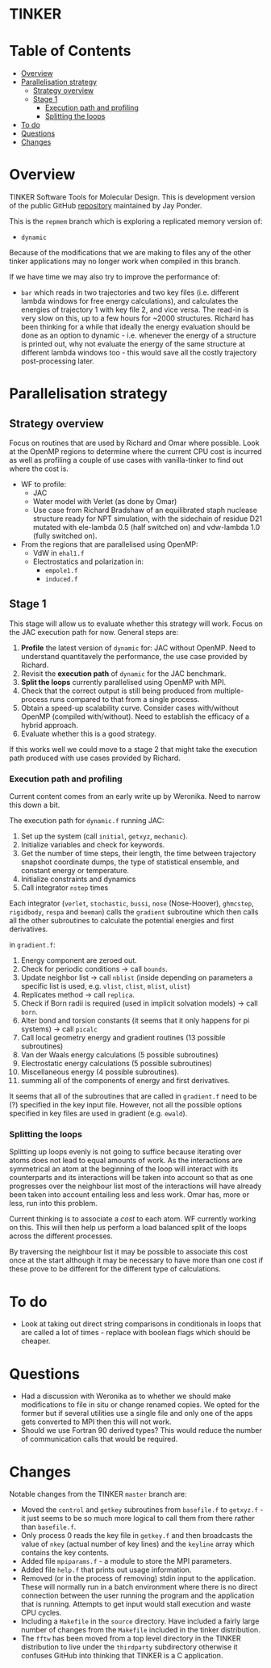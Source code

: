 # TINKER

# Table of Contents

* [Overview](#overview)
* [Parallelisation strategy](#parallelisation-strategy)
  * [Strategy overview](#strategy-overview)
  * [Stage 1](#stage-1)
    * [Execution path and profiling](#execution-path-and-profiling)
    * [Splitting the loops](#splitting-the-loops)
* [To do](#to-do)
* [Questions](#questions)
* [Changes](#changes)


# Overview

TINKER Software Tools for Molecular Design. This is development
version of the public GitHub [repository](https://github.com/jayponder/tinker) 
maintained by Jay Ponder.

This is the `repmem` branch which is exploring a replicated memory version
of:

* `dynamic`

Because of the modifications that we are making to files any of the
other tinker applications may no longer work when compiled in this
branch.

If we have time we may also try to improve the performance of:

* `bar` which reads in two trajectories and two key files (i.e. different
lambda windows for free energy calculations), and calculates the energies
of trajectory 1 with key file 2, and vice versa. The read-in is very slow
on this, up to a few hours for ~2000 structures. Richard has been thinking
for a while that ideally the energy evaluation should be done as an option
to dynamic - i.e. whenever the energy of a structure is printed out, why
not evaluate the energy of the same structure at different lambda windows
too - this would save all the costly trajectory post-processing later.

# Parallelisation strategy

## Strategy overview

Focus on routines that are used by Richard and Omar where possible.
Look at the OpenMP regions to determine where the current CPU cost is
incurred as well as profiling a couple of use cases with
vanilla-tinker to find out where the cost is.

* WF to profile:
  * JAC 
  * Water model with Verlet (as done by Omar)
  * Use case from Richard Bradshaw of an equilibrated staph nuclease
    structure ready for NPT simulation, with the sidechain of residue
    D21 mutated with ele-lambda 0.5 (half switched on) and vdw-lambda
    1.0 (fully switched on).
* From the regions that are parallelised using OpenMP:
  * VdW in `ehal1.f`
  * Electrostatics and polarization in:
    * `empole1.f`
    * `induced.f`
  
## Stage 1

This stage will allow us to evaluate whether this strategy will
work. Focus on the JAC execution path for now. General steps are:

1. **Profile** the latest version of `dynamic` for: JAC without OpenMP. Need to understand quantitavely the performance, the use case provided by Richard.
2. Revisit the **execution path** of `dynamic` for the JAC benchmark.
3. **Split the loops** currently parallelised using OpenMP with MPI. 
4. Check that the correct output is still being produced from multiple-process runs compared to that from a single process.
5. Obtain a speed-up scalability curve. Consider cases with/without OpenMP (compiled with/without). Need to establish the efficacy of a hybrid approach.
6. Evaluate whether this is a good strategy.

If this works well we could move to a stage 2 that might take the
execution path produced with use cases provided by Richard.

### Execution path and profiling

Current content comes from an early write up by Weronika. Need to narrow
this down a bit.

The execution path for `dynamic.f` running JAC:

1. Set up the system (call `initial`, `getxyz`, `mechanic`).
2. Initialize variables and check for keywords.
3. Get the number of time steps, their length, the time between trajectory 
   snapshot coordinate dumps, the type of statistical ensemble, and constant 
   energy or temperature.
4. Initialize constraints and dynamics
5. Call integrator `nstep` times

Each integrator (`verlet`, `stochastic`, `bussi`, `nose` (Nose-Hoover),
`ghmcstep`, `rigidbody`, `respa` and `beeman`) calls the `gradient`
subroutine which then calls all the other subroutines to calculate the
potential energies and first derivatives.

in `gradient.f`:

1. Energy component are zeroed out.
2. Check for periodic conditions -> call `bounds`.
3. Update neighbor list -> call `nblist` (inside depending on parameters a 
   specific list is used, e.g. `vlist`, `clist`, `mlist`, `ulist`)
4. Replicates method -> call `replica`.
5. Check if Born radii is required (used in implicit solvation models) -> call `born`.
6. Alter bond and torsion constants (it seems that it only happens for pi systems) 
   -> call `picalc`
7. Call local geometry energy and gradient routines (13 possible subroutines)
8. Van der Waals energy calculations (5 possible subroutines)
9. Electrostatic energy calculations (5 possible subroutines)
10. Miscellaneous energy (4 possible subroutines).
11. summing all of the components of energy and first derivatives.

It seems that all of the subroutines that are called in `gradient.f`
need to be (?) specified in the key input file. However, not all the
possible options specified in key files are used in gradient
(e.g. `ewald`).

### Splitting the loops

Splitting up loops evenly is not going to suffice because iterating over
atoms does not lead to equal amounts of work. As the interactions are
symmetrical an atom at the beginning of the loop will interact with its
counterparts and its interactions will be taken into account so that as
one progresses over the neighbour list most of the interactions will have
already been taken into account entailing less and less work. Omar has,
more or less, run into this problem.

Current thinking is to associate a *cost* to each atom. WF currently 
working on this. This will then help us perform a load balanced split 
of the loops across the different processes. 

By traversing the neighbour list it may be possible to associate this 
cost once at the start although it may be necessary to have more than
one cost if these prove to be different for the different type of
calculations.

# To do

* Look at taking out direct string comparisons in conditionals in
  loops that are called a lot of times - replace with boolean flags
  which should be cheaper.


# Questions

* Had a discussion with Weronika as to whether we should make 
  modifications to file in situ or change renamed copies. We
  opted for the former but if several utilities use a single
  file and only one of the apps gets converted to MPI then 
  this will not work. 
* Should we use Fortran 90 derived types? This would reduce the number
  of communication calls that would be required. 

# Changes

Notable changes from the TINKER `master` branch are:

* Moved the `control` and `getkey` subroutines from 
  `basefile.f` to `getxyz.f` - it just seems to be 
  so much more logical to call them from there rather 
  than `basefile.f`.
* Only process 0 reads the key file in `getkey.f` and then 
  broadcasts the value of `nkey` (actual number of key lines)
  and the `keyline` array which contains the key contents.
* Added file `mpiparams.f` - a module to store the MPI parameters.
* Added file `help.f` that prints out usage information.
* Removed (or in the process of removing) stdin input to the 
  application. These will normally run in a batch environment
  where there is no direct connection between the user running
  the program and the application that is running. Attempts to
  get input would stall execution and waste CPU cycles.
* Including a `Makefile` in the `source` directory. Have included 
  a fairly large number of changes from the `Makefile` included 
  in the tinker distribution.
* The `fftw` has been moved from a top level directory in the TINKER
  distribution to live under the `thirdparty` subdirectory otherwise
  it confuses GitHub into thinking that TINKER is a C application.

